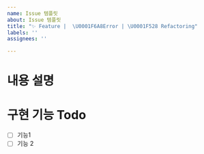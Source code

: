 ```yaml
---
name: Issue 템플릿
about: Issue 템플릿
title: "✨ Feature |  \U0001F6A8Error | \U0001F528 Refactoring"
labels: ''
assignees: ''

---
```


# 내용 설명
<!-- 이슈에 대한 설명을 작성해주세요. 필요한 경우 피그마나, 컴포넌트 구조 등의 사진을 첨부해주세요! -->

# 구현 기능 Todo
- [ ] 기능1
- [ ] 기능 2
